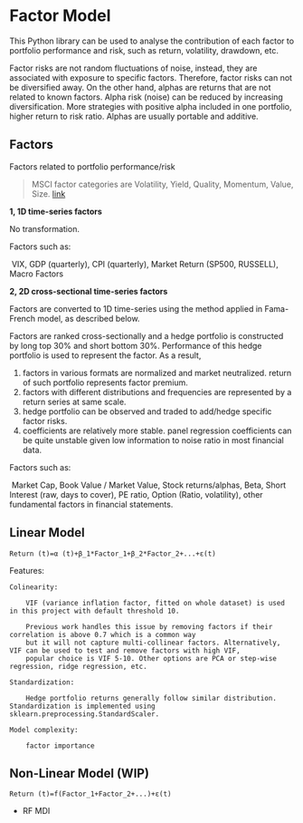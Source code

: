 # Factor Model

This Python library can be used to analyse the contribution of each factor to portfolio performance and risk, such as return, volatility, drawdown, etc. 

Factor risks are not random fluctuations of noise, instead, they are associated with exposure to specific factors.  Therefore, factor risks can not be diversified away. On the other hand, alphas are returns that are not related to known factors. Alpha risk (noise) can be reduced by increasing diversification. More strategies with positive alpha included in one portfolio, higher return to risk ratio. Alphas are usually portable and additive.

## Factors

Factors related to portfolio performance/risk

> MSCI factor categories are Volatility, Yield, Quality, Momentum, Value, Size. 
> [link](https://www.msci.com/factor-investing)

**1, 1D time-series factors**

No transformation.

Factors such as:

​	VIX, GDP (quarterly), CPI (quarterly), Market Return (SP500, RUSSELL), Macro Factors

**2, 2D cross-sectional time-series factors**

Factors are converted to 1D time-series using the method applied in Fama-French model, as described below.

Factors are ranked cross-sectionally and a hedge portfolio is constructed by long top 30%  and short bottom 30%. Performance of this hedge portfolio is used to represent the factor. As a result,

1. factors in various formats are normalized and market neutralized. return of such portfolio represents factor premium.
2. factors with different distributions and frequencies are represented by a return series at same scale. 
3. hedge portfolio can be observed and traded to add/hedge specific factor risks.
4. coefficients are relatively more stable. panel regression coefficients can be quite unstable given low information to noise ratio in most financial data.

Factors such as:

​	Market Cap, Book Value / Market Value, Stock returns/alphas, Beta, Short Interest (raw, days to cover), PE ratio, Option (Ratio, volatility), other fundamental factors in financial statements.


## Linear Model

    Return (t)=α (t)+β_1*Factor_1+β_2*Factor_2+...+ε(t)

Features:

	Colinearity:
	
		VIF (variance inflation factor, fitted on whole dataset) is used in this project with default threshold 10.
		
		Previous work handles this issue by removing factors if their correlation is above 0.7 which is a common way 
		but it will not capture multi-collinear factors. Alternatively, VIF can be used to test and remove factors with high VIF, 
		popular choice is VIF 5-10. Other options are PCA or step-wise regression, ridge regression, etc.
	
	Standardization:
	
	    Hedge portfolio returns generally follow similar distribution. Standardization is implemented using sklearn.preprocessing.StandardScaler.
	
	Model complexity:
	
	    factor importance

## Non-Linear Model (WIP)

    Return (t)=f(Factor_1+Factor_2+...)+ε(t)

* RF MDI 


